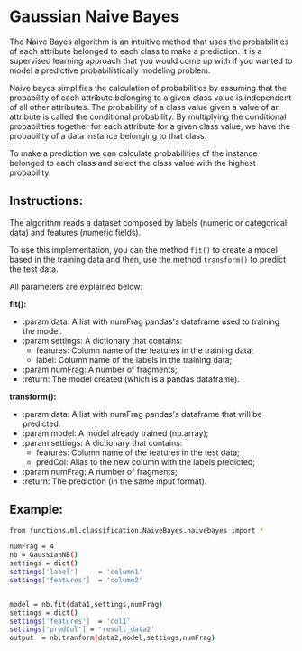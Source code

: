 # Gaussian Naive Bayes

The Naive Bayes algorithm is an intuitive method that uses the probabilities of each attribute belonged to each class to make a prediction. It is a supervised learning approach that you would  come up with if you wanted to model a predictive probabilistically modeling problem.

Naive bayes simplifies the calculation of probabilities by assuming that the probability of each attribute belonging to a given class value is independent of all other attributes. The probability of a class value given a value of an attribute is called the conditional probability. By multiplying the conditional probabilities together for each attribute for a given class value, we have the probability of a data instance belonging to that class.

To make a prediction we can calculate probabilities of the instance belonged to each class and select the class value with the highest probability.

## Instructions:

The algorithm reads a dataset composed by labels (numeric or categorical data) and features (numeric fields).

To use this implementation, you can the method `fit()` to create a model based in the training data and then, use the method `transform()` to predict the test data.

All parameters are explained below:

**fit():**

- :param data:        A list with numFrag pandas's dataframe used to training the model.
- :param settings:    A dictionary that contains:
 	- features: 		   Column name of the features in the training data;
 	- label:          	 Column name of the labels   in the training data;
- :param numFrag:     A number of fragments;
- :return:            The model created (which is a pandas dataframe).

**transform():**

- :param data: A list with numFrag pandas's dataframe that will be predicted.
- :param model: A model already trained (np.array);
- :param settings: A dictionary that contains:
 	- features: Column name of the features in the test data;
 	- predCol: Alias to the new column with the labels predicted;
- :param numFrag: A number of fragments;
- :return: The prediction (in the same input format).


## Example:


```sh
from functions.ml.classification.NaiveBayes.naivebayes import *

numFrag = 4
nb = GaussianNB()
settings = dict()
settings['label']     = 'column1'
settings['features']  = 'column2'


model = nb.fit(data1,settings,numFrag)
settings = dict()
settings['features']  = 'col1'
settings['predCol'] = 'result_data2'
output 	= nb.tranform(data2,model,settings,numFrag)

```
